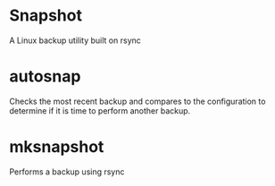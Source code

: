 # Snapshot

A Linux backup utility built on rsync

# autosnap

Checks the most recent backup and compares to the configuration to determine if it is time to perform another backup.

# mksnapshot

Performs a backup using rsync
